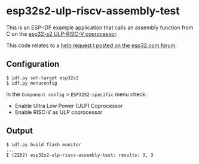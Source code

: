# esp32s2-ulp-riscv-assembly-test

This is an ESP-IDF example application that calls an assembly function
from C on the [esp32-s2 ULP-RISC-V coprocessor][1].

This code relates to a [help request I posted on the esp32.com forum][2].

## Configuration

	$ idf.py set-target esp32s2
	$ idf.py menuconfig

In the `Component config` > `ESP32S2-specific` menu check:

- Enable Ultra Low Power (ULP) Coprocessor
- Enable RISC-V as ULP coprocessor

## Output

	$ idf.py build flash monitor
	...
	I (2262) esp32s2-ulp-riscv-assembly-test: results: 3, 3


[1]: https://docs.espressif.com/projects/esp-idf/en/latest/esp32s2/api-guides/ulp-risc-v.html
[2]: https://esp32.com/viewtopic.php?f=2&t=20734&sid=d4a8b03e8f6a17d979eaeff65767b0af
